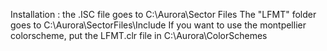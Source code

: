 Installation :
the .ISC file goes to C:\Aurora\Sector Files
The "LFMT" folder goes to C:\Aurora\SectorFiles\Include
If you want to use the montpellier colorscheme, put the LFMT.clr file in C:\Aurora\ColorSchemes
